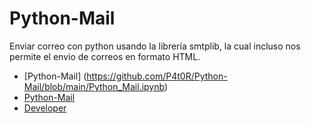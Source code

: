 # Python-Mail
Enviar correo con python usando la librería smtplib, la cual incluso nos permite el envio de correos en formato HTML.

*   [Python-Mail] (https://github.com/P4t0R/Python-Mail/blob/main/Python_Mail.ipynb)
*   [Python-Mail](https://github.com/P4t0R/Python-Mail/blob/main/Python_Mail.ipynb)
*   [Developer](https://developer.twitter.com/en/portal/petition/use-case)

